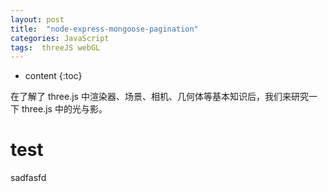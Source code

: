 ```yaml
---
layout: post
title:  "node-express-mongoose-pagination"
categories: JavaScript
tags:  threeJS webGL
---
```


* content
{:toc}

在了解了 three.js 中渲染器、场景、相机、几何体等基本知识后，我们来研究一下 three.js 中的光与影。






# test

sadfasfd